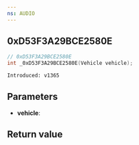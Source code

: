 ```yaml
---
ns: AUDIO
---
```

## 0xD53F3A29BCE2580E

```c
// 0xD53F3A29BCE2580E
int _0xD53F3A29BCE2580E(Vehicle vehicle);
```

```
Introduced: v1365
```

## Parameters
* **vehicle**:

## Return value

